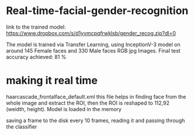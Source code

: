# Real-time-facial-gender-recognition
link to the trained model: https://www.dropbox.com/s/d1yvmcpqfrwklsb/gender_recog.zip?dl=0

The model is trained via Transfer Learning, using InceptionV-3 model on around 145 Female faces and 330 Male faces RGB jpg Images.
Final test accuracy achieved: 81 %

# making it real time
haarcascade_frontalface_default.xml this file helps in finding face from the whole image and extract the ROI, then the ROI is 
reshaped to 112,92 (weidth, height).
Model is loaded in the memory

saving a frame to the disk every 10 frames, reading it and passing through the classifier
